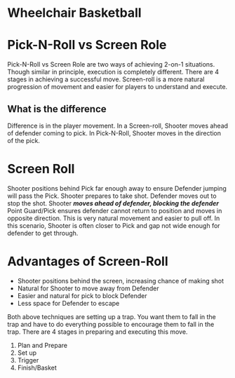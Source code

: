 # Wheelchair Basketball

# Pick-N-Roll vs Screen Role

Pick-N-Roll vs Screen Role are two ways of achieving 2-on-1 situations. Though similar in principle, execution is completely different. There are 4 stages in achieving a successful move. Screen-roll is a more natural progression of movement and easier for players to understand and execute.

## What is the difference
Difference is in the player movement. In a Screen-roll, Shooter moves ahead of defender coming to pick. In Pick-N-Roll, Shooter moves  in the direction of the pick.

# Screen Roll
Shooter positions behind Pick far enough away to ensure Defender jumping will pass the Pick. Shooter prepares to take shot. Defender moves out to stop the shot. Shooter ***moves ahead of defender, blocking the defender*** Point Guard/Pick ensures defender cannot return to position and moves in opposite direction. This is very natural movement and easier to pull off. In this scenario, Shooter is often closer to Pick and gap not wide enough for defender to get through.


# Advantages of Screen-Roll
- Shooter positions behind the screen, increasing chance of making shot
- Natural for Shooter to move away from Defender
- Easier and natural for pick to block Defender 
- Less space for Defender to escape

	
Both above techniques are setting up a trap. You want them to fall in the trap and have to do everything possible to encourage them to fall in the trap.  There are 4 stages in preparing and executing this move.

1. Plan and Prepare
2. Set up 
3. Trigger
4. Finish/Basket


